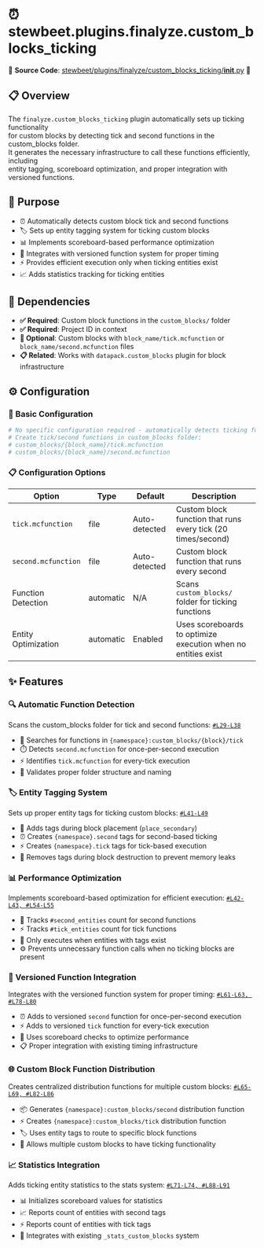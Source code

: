 
# ⏰ stewbeet.plugins.finalyze.custom_blocks_ticking

📄 **Source Code**: [stewbeet/plugins/finalyze/custom_blocks_ticking/__init__.py](../../python_package/stewbeet/plugins/finalyze/custom_blocks_ticking/__init__.py) 🔗

## 📋 Overview
The `finalyze.custom_blocks_ticking` plugin automatically sets up ticking functionality<br>
for custom blocks by detecting tick and second functions in the custom_blocks folder.<br>
It generates the necessary infrastructure to call these functions efficiently, including<br>
entity tagging, scoreboard optimization, and proper integration with versioned functions.

## 🎯 Purpose
- ⏰ Automatically detects custom block tick and second functions
- 🏷️ Sets up entity tagging system for ticking custom blocks
- 📊 Implements scoreboard-based performance optimization
- 🔄 Integrates with versioned function system for proper timing
- ⚡ Provides efficient execution only when ticking entities exist
- 📈 Adds statistics tracking for ticking entities

## 🔗 Dependencies
- **✅ Required**: Custom block functions in the `custom_blocks/` folder
- **✅ Required**: Project ID in context
- **🔧 Optional**: Custom blocks with `block_name/tick.mcfunction` or `block_name/second.mcfunction` files
- **📋 Related**: Works with `datapack.custom_blocks` plugin for block infrastructure

## ⚙️ Configuration

### 🎯 Basic Configuration
```yaml
# No specific configuration required - automatically detects ticking functions
# Create tick/second functions in custom_blocks folder:
# custom_blocks/{block_name}/tick.mcfunction
# custom_blocks/{block_name}/second.mcfunction
```

### 📋 Configuration Options

| Option | Type | Default | Description |
|--------|------|---------|-------------|
| `tick.mcfunction` | file | Auto-detected | Custom block function that runs every tick (20 times/second) |
| `second.mcfunction` | file | Auto-detected | Custom block function that runs every second |
| Function Detection | automatic | N/A | Scans `custom_blocks/` folder for ticking functions |
| Entity Optimization | automatic | Enabled | Uses scoreboards to optimize execution when no entities exist |

## ✨ Features

### 🔍 Automatic Function Detection
Scans the custom_blocks folder for tick and second functions: [`#L29-L38`](../../python_package/stewbeet/plugins/finalyze/custom_blocks_ticking/__init__.py#L29-L38)
- 📁 Searches for functions in `{namespace}:custom_blocks/{block}/tick`
- ⏱️ Detects `second.mcfunction` for once-per-second execution
- ⚡ Identifies `tick.mcfunction` for every-tick execution
- 🎯 Validates proper folder structure and naming

### 🏷️ Entity Tagging System
Sets up proper entity tags for ticking custom blocks: [`#L41-L49`](../../python_package/stewbeet/plugins/finalyze/custom_blocks_ticking/__init__.py#L41-L49)
- 🔖 Adds tags during block placement (`place_secondary`)
- ⏰ Creates `{namespace}.second` tags for second-based ticking
- ⚡ Creates `{namespace}.tick` tags for tick-based execution
- 🧹 Removes tags during block destruction to prevent memory leaks

### 📊 Performance Optimization
Implements scoreboard-based optimization for efficient execution: [`#L42-L43, #L54-L55`](../../python_package/stewbeet/plugins/finalyze/custom_blocks_ticking/__init__.py#L42-L43)
- 🔢 Tracks `#second_entities` count for second functions
- ⚡ Tracks `#tick_entities` count for tick functions
- 🎯 Only executes when entities with tags exist
- ⚙️ Prevents unnecessary function calls when no ticking blocks are present

### 🔄 Versioned Function Integration
Integrates with the versioned function system for proper timing: [`#L61-L63, #L78-L80`](../../python_package/stewbeet/plugins/finalyze/custom_blocks_ticking/__init__.py#L61-L63)
- ⏰ Adds to versioned `second` function for once-per-second execution
- ⚡ Adds to versioned `tick` function for every-tick execution
- 🎯 Uses scoreboard checks to optimize performance
- 📋 Proper integration with existing timing infrastructure

### 🌐 Custom Block Function Distribution
Creates centralized distribution functions for multiple custom blocks: [`#L65-L69, #L82-L86`](../../python_package/stewbeet/plugins/finalyze/custom_blocks_ticking/__init__.py#L65-L69)
- 📦 Generates `{namespace}:custom_blocks/second` distribution function
- ⚡ Creates `{namespace}:custom_blocks/tick` distribution function
- 🏷️ Uses entity tags to route to specific block functions
- 🔄 Allows multiple custom blocks to have ticking functionality

### 📈 Statistics Integration
Adds ticking entity statistics to the stats system: [`#L71-L74, #L88-L91`](../../python_package/stewbeet/plugins/finalyze/custom_blocks_ticking/__init__.py#L71-L74)
- 📊 Initializes scoreboard values for statistics
- 📈 Reports count of entities with second tags
- ⚡ Reports count of entities with tick tags
- 🎯 Integrates with existing `_stats_custom_blocks` system 

